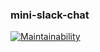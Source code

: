 ### mini-slack-chat

[![Maintainability](https://api.codeclimate.com/v1/badges/9d3a5cdb7c528b8931c8/maintainability)](https://codeclimate.com/github/enmalafeev/frontend-project-lvl4/maintainability)

<!-- * [Heroku CLI](https://devcenter.heroku.com/articles/heroku-cli) -->

<!-- ### Install

```sh
$ make install
```

### Run

```sh
$ make start
``` -->
